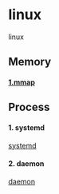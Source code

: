 # linux
linux

## Memory  

#### [1.mmap](/mmap.md)  

## Process  
#### 1. systemd  
[systemd](/linux/systemd.md)  
#### 2. daemon  
[daemon](/linux/daemon.md)  

